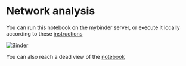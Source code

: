 # Network analysis

You can run this notebook on the mybinder server, or execute it locally according to these [instructions](../readme.md)

[![Binder](https://mybinder.org/badge_logo.svg)](https://mybinder.org/v2/gh/statisticalbiotechnology/cb2030/master?filepath=nb%2Fnetwork%2Fnetwork.ipynb)

You can also reach a dead view of the [notebook](https://nbviewer.jupyter.org/github/statisticalbiotechnology/cb2030/blob/master/nb/network/network.ipynb)
